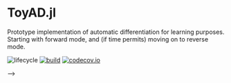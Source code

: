 # ToyAD.jl

Prototype implementation of automatic differentiation for learning purposes. Starting with forward mode, and (if time permits) moving on to reverse mode. 

![lifecycle](https://img.shields.io/badge/lifecycle-experimental-orange.svg) [![build](https://github.com/doorisajar/ToyAD.jl/workflows/CI/badge.svg)](https://github.com/doorisajar/ToyAD.jl/actions?query=workflow%3ACI) [![codecov.io](http://codecov.io/github/doorisajar/ToyAD.jl/coverage.svg?branch=master)](http://codecov.io/github/doorisajar/ToyAD.jl?branch=master)

<!-- Tidyverse lifecycle badges, see https://www.tidyverse.org/lifecycle/ Uncomment or delete as needed. -->

<!-- ![lifecycle](https://img.shields.io/badge/lifecycle-maturing-blue.svg) -->
<!-- ![lifecycle](https://img.shields.io/badge/lifecycle-stable-green.svg) -->
<!-- ![lifecycle](https://img.shields.io/badge/lifecycle-retired-orange.svg) -->
<!-- ![lifecycle](https://img.shields.io/badge/lifecycle-archived-red.svg) -->
<!-- ![lifecycle](https://img.shields.io/badge/lifecycle-dormant-blue.svg) --> -->


<!-- travis-ci.com badge, uncomment or delete as needed, depending on whether you are using that service. -->
<!-- [![Build Status](https://travis-ci.com/doorisajar/ToyAD.jl.svg?branch=master)](https://travis-ci.com/doorisajar/ToyAD.jl) -->
<!-- Coverage badge on codecov.io, which is used by default. -->

<!-- Documentation -- uncomment or delete as needed -->
<!--
[![Documentation](https://img.shields.io/badge/docs-stable-blue.svg)](https://doorisajar.github.io/ToyAD.jl/stable)
[![Documentation](https://img.shields.io/badge/docs-master-blue.svg)](https://doorisajar.github.io/ToyAD.jl/dev)
-->
<!-- Aqua badge, see test/runtests.jl -->
<!-- [![Aqua QA](https://raw.githubusercontent.com/JuliaTesting/Aqua.jl/master/badge.svg)](https://github.com/JuliaTesting/Aqua.jl) -->
